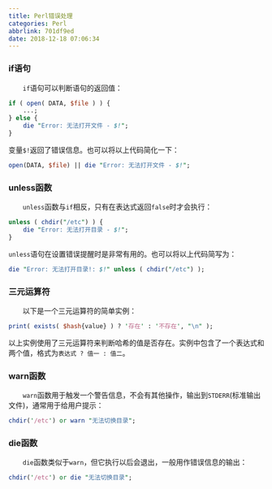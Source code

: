 ```yaml
---
title: Perl错误处理
categories: Perl
abbrlink: 701df9ed
date: 2018-12-18 07:06:34
---
```

### if语句

&emsp;&emsp;`if`语句可以判断语句的返回值：<!--more-->

``` perl
if ( open( DATA, $file ) ) {
    ...;
} else {
    die "Error: 无法打开文件 - $!";
}
```

变量`$!`返回了错误信息。也可以将以上代码简化一下：

``` perl
open(DATA, $file) || die "Error: 无法打开文件 - $!";
```

### unless函数

&emsp;&emsp;`unless`函数与`if`相反，只有在表达式返回`false`时才会执行：

``` perl
unless ( chdir("/etc") ) {
    die "Error: 无法打开目录 - $!";
}
```

`unless`语句在设置错误提醒时是非常有用的。也可以将以上代码简写为：

``` perl
die "Error: 无法打开目录!: $!" unless ( chdir("/etc") );
```

### 三元运算符

&emsp;&emsp;以下是一个三元运算符的简单实例：

``` perl
print( exists( $hash{value} ) ? '存在' : '不存在', "\n" );
```

以上实例使用了三元运算符来判断哈希的值是否存在。实例中包含了一个表达式和两个值，格式为`表达式 ? 值一 : 值二`。

### warn函数

&emsp;&emsp;`warn`函数用于触发一个警告信息，不会有其他操作，输出到`STDERR`(标准输出文件)，通常用于给用户提示：

``` perl
chdir('/etc') or warn "无法切换目录";
```

### die函数

&emsp;&emsp;`die`函数类似于`warn`，但它执行以后会退出，一般用作错误信息的输出：

``` perl
chdir('/etc') or die "无法切换目录";
```